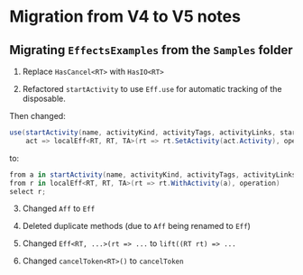 # Migration from V4 to V5 notes

## Migrating `EffectsExamples` from the `Samples` folder

1. Replace `HasCancel<RT>` with `HasIO<RT>`

2. Refactored `startActivity` to use `Eff.use` for automatic tracking of the disposable.


Then changed:
```c#
use(startActivity(name, activityKind, activityTags, activityLinks, startTime),
	act => localEff<RT, RT, TA>(rt => rt.SetActivity(act.Activity), operation));
```
to:
```c#
from a in startActivity(name, activityKind, activityTags, activityLinks, startTime)
from r in localEff<RT, RT, TA>(rt => rt.WithActivity(a), operation)
select r;
```

3. Changed `Aff` to `Eff`

4. Deleted duplicate methods (due to `Aff` being renamed to `Eff`)

5. Changed `Eff<RT, ...>(rt => ...` to `lift((RT rt) => ...`

6. Changed `cancelToken<RT>()` to `cancelToken` 